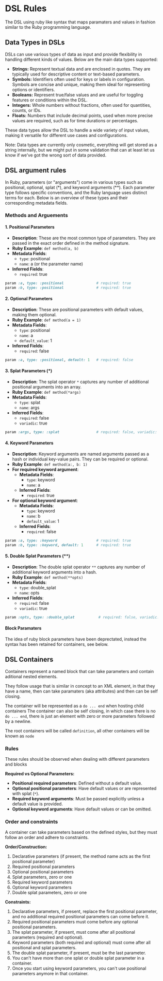 # DSL Rules

The DSL using ruby like syntax that maps paramaters and values in fashion similar to the Ruby programming language.

## Data Types in DSLs

DSLs can use various types of data as input and provide flexibility in handling different kinds of values. Below are the main data types supported:

- **Strings:** Represent textual data and are enclosed in quotes. They are typically used for descriptive content or text-based parameters.
- **Symbols:** Identifiers often used for keys or labels in configuration. Symbols are concise and unique, making them ideal for representing options or identifiers.
- **Booleans:** Represent true/false values and are useful for toggling features or conditions within the DSL.
- **Integers:** Whole numbers without fractions, often used for quantities, counts, or IDs.
- **Floats:** Numbers that include decimal points, used when more precise values are required, such as for time durations or percentages.

These data types allow the DSL to handle a wide variety of input values, making it versatile for different use cases and configurations.

Note: Data types are currently only cosmetic, everything will get stored as a string internally, but we might put in some validation that can at least let us know if we've got the wrong sort of data provided.


## DSL argument rules

In Ruby, parameters (or "arguments") come in various types such as positional, optional, splat (*), and keyword arguments (**). 
Each parameter type follows specific conventions, and the Ruby language uses distinct terms for each. 
Below is an overview of these types and their corresponding metadata fields.

### Methods and Arguements

#### 1. Positional Parameters
- **Description**: These are the most common type of parameters. They are passed in the exact order defined in the method signature.
- **Ruby Example**: `def method(a, b)`
- **Metadata Fields**:
  - `type`: positional
  - `name`: a (or the parameter name)
- **Inferred Fields**:
  - `required`: true

```ruby
param :a, type: :positional               # required: true
param :b, type: :positional               # required: true
```

#### 2. Optional Parameters
- **Description**: These are positional parameters with default values, making them optional.
- **Ruby Example**: `def method(a = 1)`
- **Metadata Fields**:
  - `type`: positional
  - `name`: a
  - `default_value`: 1
- **Inferred Fields**:
  - `required`: false

```ruby
param :a, type: :positional, default: 1   # required: false
```

#### 3. Splat Parameters (*)
- **Description**: The splat operator `*` captures any number of additional positional arguments into an array.
- **Ruby Example**: `def method(*args)`
- **Metadata Fields**:
  - `type`: splat
  - `name`: args
- **Inferred Fields**:
  - `required`: false
  - `variadic`: true

```ruby
param :args, type: :splat                 # required: false, variadic: true
```

#### 4. Keyword Parameters
- **Description**: Keyword arguments are named arguments passed as a hash or individual key-value pairs. They can be required or optional.
- **Ruby Example**: `def method(a:, b: 1)`
- **For required keyword argument**:
  - **Metadata Fields**:
      - `type`: keyword
      - `name`: a
  - **Inferred Fields**:
    - `required`: true
- **For optional keyword argument**:
  - **Metadata Fields**:
    - `type`: keyword
    - `name`: b
    - `default_value`: 1
  - **Inferred Fields**:
    - `required`: false

```ruby
param :a, type: :keyword                  # required: true
param :b, type: :keyword, default: 1      # required: true
```


#### 5. Double Splat Parameters (**)
- **Description**: The double splat operator `**` captures any number of additional keyword arguments into a hash.
- **Ruby Example**: `def method(**opts)`
- **Metadata Fields**:
  - `type`: double_splat
  - `name`: opts
- **Inferred Fields**:
  - `required`: false
  - `variadic`: true

```ruby
param :opts, type: :double_splat           # required: false, variadic: true
```

#### Block Paramaters

The idea of ruby block parameters have been deprectated, instead the syntax has been retained for containers, see below.

## DSL Containers

Containers represent a named block that can take parameters and contain aditional nested elements.

They follow usage that is similar in concept to an XML element, in that they have a name, then can take paramaters (aka attributes) and then can be self closing.

The container will be represented as a `do ... end` when hosting child containers
The container can also be self closing, in which case there is no `do ... end`, there is just an element with zero or more parameters followed by a newline.

The root containers will be called `definition`, all other containers will be known as `node`

### Rules

These rules should be observed when dealing with different parameters and blocks

**Required vs Optional Parameters:**

- **Positional required parameters**: Defined without a default value.
- **Optional positional parameters**: Have default values or are represented with splat (`*`).
- **Required keyword arguments**: Must be passed explicitly unless a default value is provided.
- **Optional keyword arguments**: Have default values or can be omitted.

### Order and constraints

A container can take parameters based on the defined styles, but they must follow an order and adhere to constraints.

**Order/Construction:**

1. Declarative parameters (if present, the method name acts as the first positional parameter)
2. Required positional parameters
3. Optional positional parameters
4. Splat parameters, zero or one
5. Required keyword parameters
6. Optional keyword parameters
7. Double splat parameters, zero or one

**Constraints:**

1. Declarative parameters, if present, replace the first positional parameter, and no additional required positional parameters can come before it.
2. Required positional parameters must come before any optional positional parameters.
3. The splat parameter, if present, must come after all positional parameters (required and optional).
4. Keyword parameters (both required and optional) must come after all positional and splat parameters.
5. The double splat parameter, if present, must be the last parameter.
6. You can't have more than one splat or double splat parameter in a container.
7. Once you start using keyword parameters, you can't use positional parameters anymore in that container.
